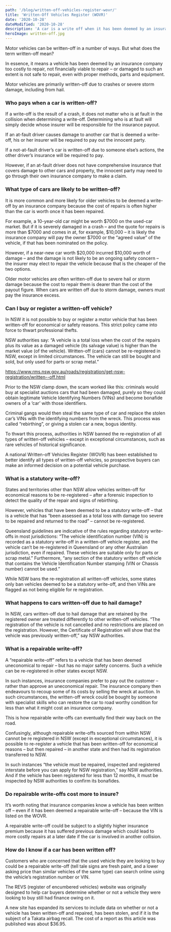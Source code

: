 ```yaml
---
path: '/blog/written-off-vehicles-register-wovr/'
title: 'Written-Off Vehicles Register (WOVR)'
date: '2020-10-28'
dateModified: '2020-10-28'
description: 'A car is a write off when it has been deemed by an insurance company too costly to repair, not financially viable to repair – or damaged to such an extent is not safe to repair, even with proper methods, parts and equipment.'
heroImage: written-off.jpg
---
```


Motor vehicles can be written-off in a number of ways. But what does the term written-off mean?

In essence, it means a vehicle has been deemed by an insurance company too costly to repair, not financially viable to repair – or damaged to such an extent is not safe to repair, even with proper methods, parts and equipment.

Motor vehicles are primarily written-off due to crashes or severe storm damage, including from hail.

### Who pays when a car is written-off?

If a write-off is the result of a crash, it does not matter who is at fault in the collision when determining a write-off. Determining who is at fault will simply decide whose insurer will be responsible for the insurance payout.

If an at-fault driver causes damage to another car that is deemed a write-off, his or her insurer will be required to pay out the innocent party.

If a not-at-fault driver’s car is written-off due to someone else’s actions, the other driver’s insurance will be required to pay.

However, if an at-fault driver does not have comprehensive insurance that covers damage to other cars and property, the innocent party may need to go through their own insurance company to make a claim.

### What type of cars are likely to be written-off?

It is more common and more likely for older vehicles to be deemed a write-off by an insurance company because the cost of repairs is often higher than the car is worth once it has been repaired.

For example, a 10-year-old car might be worth $7000 on the used-car market. But if it is severely damaged in a crash – and the quote for repairs is more than $7000 and comes in at, for example, $10,000 – it is likely the insurance company will pay the owner $7000 or the “agreed value” of the vehicle, if that has been nominated on the policy.

However, if a near-new car worth $20,000 incurred $10,000 worth of damage – and the damage is not likely to be an ongoing safety concern – the insurer may elect to repair the vehicle because that is the cheaper of the two options.

Older motor vehicles are often written-off due to severe hail or storm damage because the cost to repair them is dearer than the cost of the payout figure. When cars are written off due to storm damage, owners must pay the insurance excess.

### Can I buy or register a written-off vehicle?

In NSW it is not possible to buy or register a motor vehicle that has been written-off for economical or safety reasons. This strict policy came into force to thwart professional thefts.

NSW authorities say: “A vehicle is a total loss when the cost of the repairs plus its value as a damaged vehicle (its salvage value) is higher than the market value (of the vehicle). Written-off (cars) cannot be re-registered in NSW, except in limited circumstances. The vehicle can still be bought and sold, but only used for parts or scrap metal.”

https://www.rms.nsw.gov.au/roads/registration/get-nsw-registration/written--off.html

Prior to the NSW clamp down, the scam worked like this: criminals would buy at specialist auctions cars that had been damaged, purely so they could obtain legitimate Vehicle Identifying Numbers (VINs) and become bonafide owners of a ‘car’ with those identifiers.

Criminal gangs would then steal the same type of car and replace the stolen car’s VINs with the identifying numbers from the wreck. This process was called “rebirthing”, or giving a stolen car a new, bogus identity.

To thwart this process, authorities in NSW banned the re-registration of all types of written-off vehicles – except in exceptional circumstances, such as rare vehicles of historical significance.

A national Written-off Vehicles Register (WOVR) has been established to better identify all types of written-off vehicles, so prospective buyers can make an informed decision on a potential vehicle purchase.

### What is a statutory write-off?

States and territories other than NSW allow vehicles written-off for economical reasons to be re-registered – after a forensic inspection to detect the quality of the repair and signs of rebirthing.

However, vehicles that have been deemed to be a statutory write-off – that is a vehicle that has “been assessed as a total loss with damage too severe to be repaired and returned to the road” – cannot be re-registered.

Queensland guidelines are indicative of the rules regarding statutory write-offs in most jurisdictions: “The vehicle identification number (VIN) is recorded as a statutory write-off in a written-off vehicle register, and the vehicle can’t be re-registered in Queensland or any other Australian jurisdiction, even if repaired. These vehicles are suitable only for parts or scrap metal.” Furthermore, “any section of the statutory written off vehicle that contains the Vehicle Identification Number stamping (VIN or Chassis number) cannot be used.”

While NSW bans the re-registration all written-off vehicles, some states only ban vehicles deemed to be a statutory write-off, and then VINs are flagged as not being eligible for re registration.

### What happens to cars written-off due to hail damage?

In NSW, cars written-off due to hail damage that are retained by the registered owner are treated differently to other written-off vehicles. “The registration of the vehicle is not cancelled and no restrictions are placed on the registration. However, the Certificate of Registration will show that the vehicle was previously written-off,” say NSW authorities.

### What is a repairable write-off?

A “repairable write-off” refers to a vehicle that has been deemed uneconomical to repair – but has no major safety concerns. Such a vehicle can be re-registered in other states except NSW.

In such instances, insurance companies prefer to pay out the customer – rather than approve an uneconomical repair. The insurance company then endeavours to recoup some of its costs by selling the wreck at auction. In such circumstances, the written-off wreck could be bought by someone with specialist skills who can restore the car to road worthy condition for less than what it might cost an insurance company.

This is how repairable write-offs can eventually find their way back on the road.

Confusingly, although repairable write-offs sourced from within NSW cannot be re registered in NSW (except in exceptional circumstances), it is possible to re-register a vehicle that has been written-off for economical reasons – but then repaired – in another state and then had its registration transferred to NSW.

In such instances “the vehicle must be repaired, inspected and registered interstate before you can apply for NSW registration,” say NSW authorities. And if the vehicle has been registered for less than 12 months, it must be inspected by NSW authorities to confirm its bonafides.

### Do repairable write-offs cost more to insure?

It’s worth noting that insurance companies know a vehicle has been written off – even if it has been deemed a repairable write-off – because the VIN is listed on the WOVR.

A repairable write-off could be subject to a slightly higher insurance premium because it has suffered previous damage which could lead to more costly repairs at a later date if the car is involved in another collision.

### How do I know if a car has been written off?

Customers who are concerned that the used vehicle they are looking to buy could be a repairable write-off (tell tale signs are fresh paint, and a lower asking price than similar vehicles of the same type) can search online using the vehicle’s registration number or VIN.

The REVS (register of encumbered vehicles) website was originally designed to help car buyers determine whether or not a vehicle they were looking to buy still had finance owing on it.

A new site has expanded its services to include data on whether or not a vehicle has been written-off and repaired, has been stolen, and if it is the subject of a Takata airbag recall. The cost of a report as this article was published was about \$36.95.
